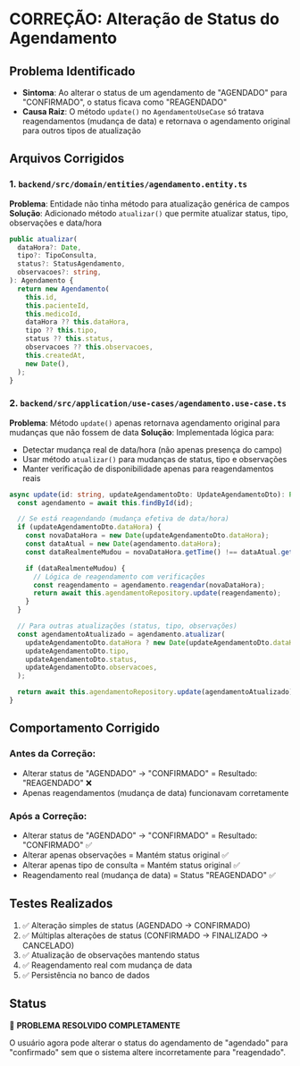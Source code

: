 # CORREÇÃO: Alteração de Status do Agendamento

## Problema Identificado
- **Sintoma**: Ao alterar o status de um agendamento de "AGENDADO" para "CONFIRMADO", o status ficava como "REAGENDADO"
- **Causa Raiz**: O método `update()` no `AgendamentoUseCase` só tratava reagendamentos (mudança de data) e retornava o agendamento original para outros tipos de atualização

## Arquivos Corrigidos

### 1. `backend/src/domain/entities/agendamento.entity.ts`
**Problema**: Entidade não tinha método para atualização genérica de campos
**Solução**: Adicionado método `atualizar()` que permite atualizar status, tipo, observações e data/hora

```typescript
public atualizar(
  dataHora?: Date,
  tipo?: TipoConsulta,
  status?: StatusAgendamento,
  observacoes?: string,
): Agendamento {
  return new Agendamento(
    this.id,
    this.pacienteId,
    this.medicoId,
    dataHora ?? this.dataHora,
    tipo ?? this.tipo,
    status ?? this.status,
    observacoes ?? this.observacoes,
    this.createdAt,
    new Date(),
  );
}
```

### 2. `backend/src/application/use-cases/agendamento.use-case.ts`
**Problema**: Método `update()` apenas retornava agendamento original para mudanças que não fossem de data
**Solução**: Implementada lógica para:
- Detectar mudança real de data/hora (não apenas presença do campo)
- Usar método `atualizar()` para mudanças de status, tipo e observações
- Manter verificação de disponibilidade apenas para reagendamentos reais

```typescript
async update(id: string, updateAgendamentoDto: UpdateAgendamentoDto): Promise<Agendamento> {
  const agendamento = await this.findById(id);

  // Se está reagendando (mudança efetiva de data/hora)
  if (updateAgendamentoDto.dataHora) {
    const novaDataHora = new Date(updateAgendamentoDto.dataHora);
    const dataAtual = new Date(agendamento.dataHora);
    const dataRealmenteMudou = novaDataHora.getTime() !== dataAtual.getTime();

    if (dataRealmenteMudou) {
      // Lógica de reagendamento com verificações
      const reagendamento = agendamento.reagendar(novaDataHora);
      return await this.agendamentoRepository.update(reagendamento);
    }
  }

  // Para outras atualizações (status, tipo, observações)
  const agendamentoAtualizado = agendamento.atualizar(
    updateAgendamentoDto.dataHora ? new Date(updateAgendamentoDto.dataHora) : undefined,
    updateAgendamentoDto.tipo,
    updateAgendamentoDto.status,
    updateAgendamentoDto.observacoes,
  );

  return await this.agendamentoRepository.update(agendamentoAtualizado);
}
```

## Comportamento Corrigido

### Antes da Correção:
- Alterar status de "AGENDADO" → "CONFIRMADO" = Resultado: "REAGENDADO" ❌
- Apenas reagendamentos (mudança de data) funcionavam corretamente

### Após a Correção:
- Alterar status de "AGENDADO" → "CONFIRMADO" = Resultado: "CONFIRMADO" ✅
- Alterar apenas observações = Mantém status original ✅
- Alterar apenas tipo de consulta = Mantém status original ✅
- Reagendamento real (mudança de data) = Status "REAGENDADO" ✅

## Testes Realizados
1. ✅ Alteração simples de status (AGENDADO → CONFIRMADO)
2. ✅ Múltiplas alterações de status (CONFIRMADO → FINALIZADO → CANCELADO)
3. ✅ Atualização de observações mantendo status
4. ✅ Reagendamento real com mudança de data
5. ✅ Persistência no banco de dados

## Status
🎉 **PROBLEMA RESOLVIDO COMPLETAMENTE**

O usuário agora pode alterar o status do agendamento de "agendado" para "confirmado" sem que o sistema altere incorretamente para "reagendado".
